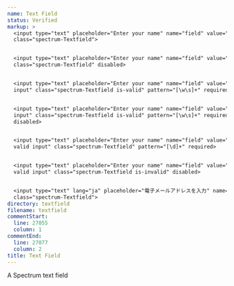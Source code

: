 ```yaml
---
name: Text Field
status: Verified
markup: >
  <input type="text" placeholder="Enter your name" name="field" value=""
  class="spectrum-Textfield">


  <input type="text" placeholder="Enter your name" name="field" value=""
  class="spectrum-Textfield" disabled>


  <input type="text" placeholder="Enter your name" name="field" value="A valid
  input" class="spectrum-Textfield is-valid" pattern="[\w\s]+" required>


  <input type="text" placeholder="Enter your name" name="field" value="A valid
  input" class="spectrum-Textfield is-valid" pattern="[\w\s]+" required
  disabled>


  <input type="text" placeholder="Enter your name" name="field" value="Not a
  valid input" class="spectrum-Textfield" pattern="[\d]+" required>


  <input type="text" placeholder="Enter your name" name="field" value="Not a
  valid input" class="spectrum-Textfield is-invalid" disabled>


  <input type="text" lang="ja" placeholder="電子メールアドレスを入力" name="field" value=""
  class="spectrum-Textfield">
directory: textfield
filename: textfield
commentStart:
  line: 27055
  column: 1
commentEnd:
  line: 27077
  column: 2
title: Text Field
---
```

A Spectrum text field